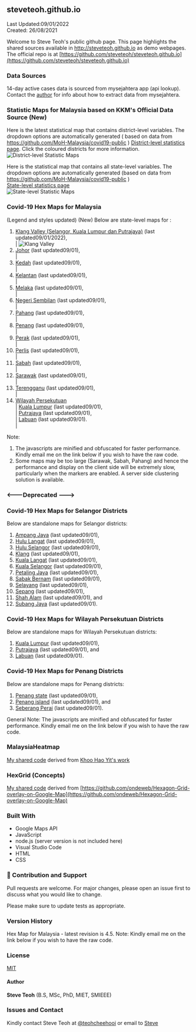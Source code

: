 ﻿## steveteoh.github.io
Last Updated:09/01/2022
<br/>Created: 26/08/2021 

Welcome to Steve Teoh's public github page. This page highlights the shared sources available in http://steveteoh.github.io as demo webpages.
The official repo is at [https://github.com/steveteoh/steveteoh.github.io](https://github.com/steveteoh/steveteoh.github.io)

### Data Sources
14-day active cases data is sourced from mysejahtera app (api lookup). Contact the [author](mailto:chteoh@1utar.my?subject=Mysejahtera "Mysejahtera") for info about how to extract data from mysejahtera.

### Statistic Maps for Malaysia based on KKM's Official Data Source (New)
Here is the latest statistical map that contains district-level variables. The dropdown options are automatically generated ( based on data from https://github.com/MoH-Malaysia/covid19-public ) 
[District-level statistics page](https://steveteoh.github.io/Statistics/main2.html). Click the coloured districts for more information.
![District-level Statistic Maps](https://steveteoh.github.io/img/statistics2.png) 

Here is the statistical map that contains all state-level variables. The dropdown options are automatically generated (based on data from https://github.com/MoH-Malaysia/covid19-public )  
[State-level statistics page](https://steveteoh.github.io/Statistics/)     
![State-level Statistic Maps](https://steveteoh.github.io/img/statistics.png)

### Covid-19 Hex Maps for Malaysia
(Legend and styles updated)  (New)
Below are state-level maps for : <br>
1. [Klang Valley (Selangor, Kuala Lumpur dan Putrajaya)](http://steveteoh.github.io/KlangValley/) (last updated09/01/2022), <br> |  ![Klang Valley](https://steveteoh.github.io/img/klangvalley.jpg)
2. [Johor](http://steveteoh.github.io/Johor/) (last updated09/01), <br>        |
3. [Kedah](https://steveteoh.github.io/Kedah/) (last updated09/01), <br>  |
4. [Kelantan](https://steveteoh.github.io/Kelantan/) (last updated09/01), <br>  |
5. [Melaka](http://steveteoh.github.io/Melaka/) (last updated09/01), <br>  |
6. [Negeri Sembilan](http://steveteoh.github.io/NegeriSembilan/) (last updated09/01), <br>  |
7. [Pahang](https://steveteoh.github.io/Pahang/) (last updated09/01), <br>  |
8. [Penang](http://steveteoh.github.io/Penang/) (last updated09/01), <br>  |
9. [Perak](https://steveteoh.github.io/Perak/) (last updated09/01), <br>  |
10. [Perlis](https://steveteoh.github.io/Perlis/) (last updated09/01), <br>  |
11. [Sabah](http://steveteoh.github.io/Sabah/) (last updated09/01), <br>  |
12. [Sarawak](http://steveteoh.github.io/Sarawak/) (last updated09/01), <br>  |
13. [Terengganu](https://steveteoh.github.io/Terengganu/) (last updated09/01), <br>  |
14. [Wilayah Persekutuan](http://steveteoh.github.io/Wilayah/) <br>  |
    [Kuala Lumpur](http://steveteoh.github.io/KualaLumpur/) (last updated09/01), <br>  |
    [Putrajaya](http://steveteoh.github.io/Putrajaya/) (last updated09/01), <br>  |
    [Labuan](http://steveteoh.github.io/Labuan/) (last updated09/01).<br>  | 
 
Note: 
1. The javascripts are minified and obfuscated for faster performance. Kindly email me on the link below if you wish to have the raw code. 
2. Some maps may be too large (Sarawak, Sabah, Pahang) and hence the performance and display on the client side will be extremely slow, particularly when the markers are enabled. 
   A server side clustering solution is available.

### <---Deprecated --->
### Covid-19 Hex Maps for Selangor Districts
Below are standalone maps for Selangor districts: <br>
1. [Ampang Jaya](http://steveteoh.github.io/Selangor/AmpangJaya/) (last updated09/01), <br>
2. [Hulu Langat](http://steveteoh.github.io/Selangor/HuluLangat/) (last updated09/01), <br>
3. [Hulu Selangor](http://steveteoh.github.io/Selangor/HuluSelangor/) (last updated09/01), <br>
4. [Klang](http://steveteoh.github.io/Selangor/Klang/) (last updated09/01), <br>
5. [Kuala Langat](http://steveteoh.github.io/Selangor/KualaLangat/) (last updated09/01), <br>
6. [Kuala Selangor](http://steveteoh.github.io/Selangor/KualaSelangor/) (last updated09/01), <br>
7. [Petaling Jaya](http://steveteoh.github.io/Selangor/PetalingJaya/) (last updated09/01), <br>
8. [Sabak Bernam](http://steveteoh.github.io/Selangor/SabakBernam) (last updated09/01), <br>
9. [Selayang](http://steveteoh.github.io/Selangor/Selayang/) (last updated09/01), <br>
10. [Sepang](http://steveteoh.github.io/Selangor/Sepang/) (last updated09/01), <br>
11. [Shah Alam](http://steveteoh.github.io/Selangor/ShahAlam/) (last updated09/01), and  <br>
12. [Subang Jaya](http://steveteoh.github.io/Selangor/SubangJaya/) (last updated09/01).<br>

### Covid-19 Hex Maps for Wilayah Persekutuan Districts
Below are standalone maps for Wilayah Persekutuan districts: <br>
1. [Kuala Lumpur](http://steveteoh.github.io/KualaLumpur) (last updated09/01),<br>
2. [Putrajaya](http://steveteoh.github.io/Putrajaya) (last updated09/01), and<br>
3. [Labuan](http://steveteoh.github.io/Labuan) (last updated09/01).<br>

### Covid-19 Hex Maps for Penang Districts
Below are standalone maps for Penang districts: <br>
1. [Penang state](http://steveteoh.github.io/Penang/index.html) (last updated09/01),  <br>
2. [Penang island](http://steveteoh.github.io/Penang/island.html) (last updated09/01), and  <br>
3. [Seberang Perai](http://steveteoh.github.io/Penang/perai.html) (last updated09/01). <br>

General Note: The javascripts are minified and obfuscated for faster performance. Kindly email me on the link below if you wish to have the raw code. 

### MalaysiaHeatmap
[My shared code](http://steveteoh.github.io/MalaysiaHeatMap) derived from [Khoo Hao Yit's work](https://github.com/KhooHaoYit/KhooHaoYit.github.io/tree/main/Covid19%20Malaysia%20Heatmap)

### HexGrid (Concepts)
[My shared code](http://steveteoh.github.io/HexGrid) derived from [https://github.com/ondeweb/Hexagon-Grid-overlay-on-Google-Map](https://github.com/ondeweb/Hexagon-Grid-overlay-on-Google-Map) 

### Built With

- Google Maps API
- JavaScript
- node.js (server version is not included here)
- Visual Studio Code
- HTML
- CSS

### 🤝 Contribution and Support
Pull requests are welcome. For major changes, please open an issue first to discuss what you would like to change.

Please make sure to update tests as appropriate.

### Version History
Hex Map for Malaysia - latest revision is 4.5.
Note: Kindly email me on the link below if you wish to have the raw code. 

### License
[MIT](https://steveteoh.github.io/LICENSE)

#### Author
**Steve Teoh** (B.S, MSc, PhD, MIET, SMIEEE)

### Issues and Contact
Kindly contact Steve Teoh at [@teohcheehooi](https://twitter.com/teohcheehooi) or email to [Steve](mailto:chteoh@1utar.my?subject=Map "Map")
